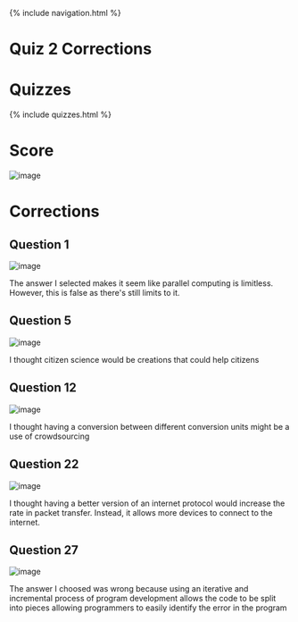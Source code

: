 {% include navigation.html %}

# Quiz 2 Corrections

# Quizzes

{% include quizzes.html %}

# Score

![image](https://user-images.githubusercontent.com/89234480/164991373-a0e31169-d1b2-4776-96a8-7010d221bcfb.png)

# Corrections

## Question 1

![image](https://user-images.githubusercontent.com/89234480/164989465-132e2000-1c59-4112-8732-38f2a3c687e5.png)

The answer I selected makes it seem like parallel computing is limitless. However, this is false as there's still limits to it.

## Question 5

![image](https://user-images.githubusercontent.com/89234480/164989737-64b4d340-6feb-433e-95c6-61ed82f09a47.png)

I thought citizen science would be creations that could help citizens

## Question 12

![image](https://user-images.githubusercontent.com/89234480/164989847-97f995f6-d84e-457e-a3ae-34fe40c81f6e.png)

I thought having a conversion between different conversion units might be a use of crowdsourcing

## Question 22

![image](https://user-images.githubusercontent.com/89234480/164990133-c94eb0bb-ffd4-4307-bd2c-85fdeab1d651.png)

I thought having a better version of an internet protocol would increase the rate in packet transfer. Instead, it allows more devices to connect to the internet.

## Question 27

![image](https://user-images.githubusercontent.com/89234480/164990317-49526e43-52dd-45a9-b21f-c214d1e395af.png)

The answer I choosed was wrong because using an iterative and incremental process of program development allows the code to be split into pieces allowing programmers to easily identify the error in the program
